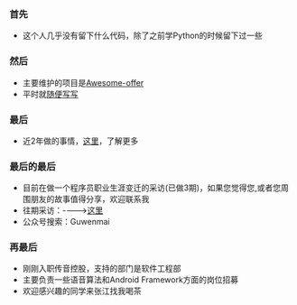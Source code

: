 ### 首先
- 这个人几乎没有留下什么代码，除了之前学Python的时候留下过一些
### 然后
- 主要维护的项目是[Awesome-offer](https://github.com/lietoumai/Awesome-offer)
- 平时就[随便写写](https://github.com/lietoumai/Reflection)
### 最后
-  近2年做的事情，[这里](http://guwenmai.sxl.cn/)，了解更多
### 最后的最后
- 目前在做一个程序员职业生涯变迁的采访(已做3期)，如果您觉得您,或者您周围朋友的故事值得分享，欢迎联系我
- 往期采访：---->[这里](https://mp.weixin.qq.com/mp/appmsgalbum?action=getalbum&album_id=1496616199663730689&__biz=MzA4MjU3NDQ1MA==#wechat_redirect)
- 公众号搜索：Guwenmai
### 再最后
- 刚刚入职传音控股，支持的部门是软件工程部
- 主要负责一些语音算法和Android Framework方面的岗位招募
- 欢迎感兴趣的同学来张江找我喝茶

